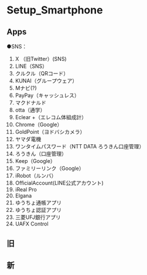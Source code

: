 # Setup_Smartphone
## Apps
●SNS：
1. X （旧Twitter）(SNS) 
2. LINE（SNS）
3. クルクル（QRコード）
4. KUNAI（グループウェア）
5. Mナビ(?)
6. PayPay（キャッシュレス）
7. マクドナルド
8. otta（通学）
9.  Eclear +（エレコム体組成計）
10. Chrome（Google）
11. GoldPoint（ヨドバシカメラ）
12. ヤマダ電機
13. ワンタイムパスワード（NTT DATA ろうきん口座管理）
14. ろうきん（口座管理）
15. Keep（Google）
16. ファミリーリンク（Google）
17. iRobot（ルンバ）
18. OfficialAccount(LINE公式アカウント)
19. iReal Pro
20. Elgana
21. ゆうちょ通帳アプリ
22. ゆうちょ認証アプリ
23. 三菱UFJ銀行アプリ
24. UAFX Control


## 旧

## 新
